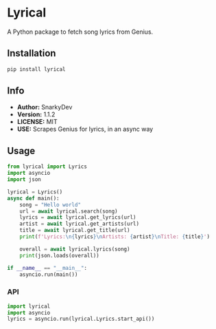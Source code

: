 # Lyrical

A Python package to fetch song lyrics from Genius.

## Installation

```bash
pip install lyrical
```

## Info

- **Author:** SnarkyDev
- **Version:** 1.1.2
- **LICENSE:** MIT
- **USE:** Scrapes Genius for lyrics, in an async way

## Usage

```python
from lyrical import Lyrics
import asyncio
import json

lyrical = Lyrics()
async def main():
    song = "Hello world"
    url = await lyrical.search(song)
    lyrics = await lyrical.get_lyrics(url)
    artist = await lyrical.get_artists(url)
    title = await lyrical.get_title(url)
    print(f'Lyrics:\n{lyrics}\nArtists: {artist}\nTitle: {title}')

    overall = await lyrical.lyrics(song)
    print(json.loads(overall))

if __name__ == "__main__":
    asyncio.run(main())
```

### API

```python
import lyrical
import asyncio
lyrics = asyncio.run(lyrical.Lyrics.start_api())
```

